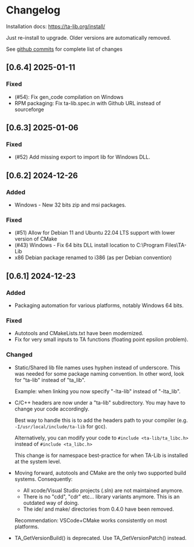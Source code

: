 # Changelog

Installation docs: https://ta-lib.org/install/

Just re-install to upgrade. Older versions are automatically removed.

See [github commits](https://github.com/TA-Lib/ta-lib/commits) for complete list of changes

## [0.6.4] 2025-01-11
### Fixed
- (#54): Fix gen_code compilation on Windows
- RPM packaging: Fix ta-lib.spec.in with Github URL instead of sourceforge


## [0.6.3] 2025-01-06
### Fixed
- (#52) Add missing export to import lib for Windows DLL.


## [0.6.2] 2024-12-26
### Added
- Windows - New 32 bits zip and msi packages.

### Fixed
- (#51) Allow for Debian 11 and Ubuntu 22.04 LTS support with lower version of CMake
- (#43) Windows - Fix 64 bits DLL install location to C:\Program Files\TA-Lib
- x86 Debian package renamed to i386 (as per Debian convention)


## [0.6.1] 2024-12-23
### Added
- Packaging automation for various platforms, notably Windows 64 bits.

### Fixed
- Autotools and CMakeLists.txt have been modernized.
- Fix for very small inputs to TA functions (floating point epsilon problem).

### Changed

- Static/Shared lib file names uses hyphen instead of underscore. This was needed for some package naming convention.
  In other word, look for "ta-lib" instead of "ta_lib".

  Example: when linking you now specify "-lta-lib" instead of "-lta_lib".

- C/C++ headers are now under a "ta-lib" subdirectory. You may have to change your code accordingly.

  Best way to handle this is to add the headers path to your compiler (e.g. `-I/usr/local/include/ta-lib` for gcc).

  Alternatively, you can modify your code to `#include <ta-lib/ta_libc.h>` instead of `#include <ta_libc.h>`

  This change is for namespace best-practice for when TA-Lib is installed at the system level.

- Moving forward, autotools and CMake are the only two supported build systems. Consequently:
    - All xcode/Visual Studio projects (.sln) are not maintained anymore.
    - There is no "cdd", "cdr" etc... library variants anymore. This is an outdated way of doing.
    - The ide/ and make/ directories from 0.4.0 have been removed.

  Recommendation: VSCode+CMake works consistently on most platforms.

- TA_GetVersionBuild() is deprecated. Use TA_GetVersionPatch() instead.

